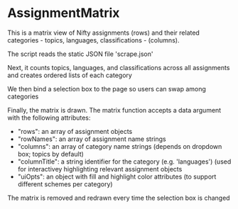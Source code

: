 # AssignmentMatrix

This is a matrix view of Nifty assignments (rows) and their related categories - topics, languages, classifications - (columns). 

The script reads the static JSON file 'scrape.json'

Next, it counts topics, languages, and classifications across all assignments and creates ordered lists of each category

We then bind a selection box to the page so users can swap among categories

Finally, the matrix is drawn. The matrix function accepts a data argument with the following attributes:
  - "rows": an array of assignment objects
  - "rowNames": an array of assignment name strings
  - "columns": an array of category name strings (depends on dropdown box; topics by default)
  - "columnTitle": a string identifier for the category (e.g. 'languages') (used for interactivey highlighting relevant assignment objects
  - "uiOpts": an object with fill and highlight color attributes (to support different schemes per category)
  
  The matrix is removed and redrawn every time the selection box is changed
 
